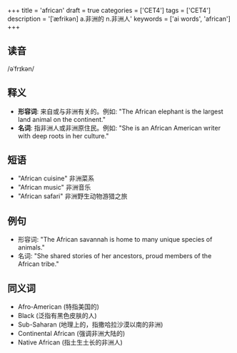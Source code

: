 +++
title = 'african'
draft = true
categories = ['CET4']
tags = ['CET4']
description = '[ˈæfrikən] a.非洲的 n.非洲人'
keywords = ['ai words', 'african']
+++

## 读音
/əˈfrɪkən/

## 释义
- **形容词**: 来自或与非洲有关的。例如: "The African elephant is the largest land animal on the continent."
- **名词**: 指非洲人或非洲原住民。例如: "She is an African American writer with deep roots in her culture."

## 短语
- "African cuisine" 非洲菜系
- "African music" 非洲音乐
- "African safari" 非洲野生动物游猎之旅

## 例句
- 形容词: "The African savannah is home to many unique species of animals."
- 名词: "She shared stories of her ancestors, proud members of the African tribe."

## 同义词
- Afro-American (特指美国的)
- Black (泛指有黑色皮肤的人)
- Sub-Saharan (地理上的，指撒哈拉沙漠以南的非洲)
- Continental African (强调非洲大陆的)
- Native African (指土生土长的非洲人)
